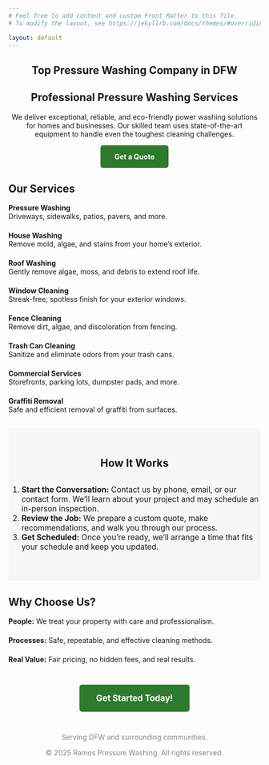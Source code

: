 ```yaml
---
# Feel free to add content and custom Front Matter to this file.
# To modify the layout, see https://jekyllrb.com/docs/themes/#overriding-theme-defaults

layout: default
---
```



<!-- Hero Section -->
<section style="text-align:center; margin: 2em 0;">
  <h1>Top Pressure Washing Company in DFW</h1>
  <h2>Professional Pressure Washing Services</h2>
  <p>We deliver exceptional, reliable, and eco-friendly power washing solutions for homes and businesses. Our skilled team uses state-of-the-art equipment to handle even the toughest cleaning challenges.</p>
  <a href="/contact/" style="display:inline-block; background:#2d7a2d; color:#fff; padding:1em 2em; border-radius:5px; text-decoration:none; font-weight:bold;">Get a Quote</a>
</section>

<!-- Services Overview -->
<section style="max-width:900px; margin:2em auto;">
  <h2>Our Services</h2>
  <ul style="list-style:none; padding:0; display:grid; grid-template-columns:repeat(auto-fit,minmax(250px,1fr)); gap:1.5em;">
    <li><strong>Pressure Washing</strong><br>Driveways, sidewalks, patios, pavers, and more.</li>
    <li><strong>House Washing</strong><br>Remove mold, algae, and stains from your home’s exterior.</li>
    <li><strong>Roof Washing</strong><br>Gently remove algae, moss, and debris to extend roof life.</li>
    <li><strong>Window Cleaning</strong><br>Streak-free, spotless finish for your exterior windows.</li>
    <li><strong>Fence Cleaning</strong><br>Remove dirt, algae, and discoloration from fencing.</li>
    <li><strong>Trash Can Cleaning</strong><br>Sanitize and eliminate odors from your trash cans.</li>
    <li><strong>Commercial Services</strong><br>Storefronts, parking lots, dumpster pads, and more.</li>
    <li><strong>Graffiti Removal</strong><br>Safe and efficient removal of graffiti from surfaces.</li>
  </ul>
</section>

<!-- Process Section -->
<section style="background:#f7f7f7; padding:2em 0;">
  <h2 style="text-align:center;">How It Works</h2>
  <ol style="max-width:700px; margin:2em auto; font-size:1.1em;">
    <li><strong>Start the Conversation:</strong> Contact us by phone, email, or our contact form. We’ll learn about your project and may schedule an in-person inspection.</li>
    <li><strong>Review the Job:</strong> We prepare a custom quote, make recommendations, and walk you through our process.</li>
    <li><strong>Get Scheduled:</strong> Once you’re ready, we’ll arrange a time that fits your schedule and keep you updated.</li>
  </ol>
</section>

<!-- Why Choose Us -->
<section style="max-width:900px; margin:2em auto;">
  <h2>Why Choose Us?</h2>
  <ul style="list-style:none; padding:0; display:grid; grid-template-columns:repeat(auto-fit,minmax(250px,1fr)); gap:1.5em;">
    <li><strong>People:</strong> We treat your property with care and professionalism.</li>
    <li><strong>Processes:</strong> Safe, repeatable, and effective cleaning methods.</li>
    <li><strong>Real Value:</strong> Fair pricing, no hidden fees, and real results.</li>
  </ul>
</section>

<!-- Call to Action -->
<section style="text-align:center; margin:3em 0;">
  <a href="/contact/" style="display:inline-block; background:#2d7a2d; color:#fff; padding:1em 2em; border-radius:5px; text-decoration:none; font-weight:bold; font-size:1.2em;">Get Started Today!</a>
</section>

<!-- Footer Links (optional) -->
<footer style="text-align:center; margin:2em 0; color:#888;">
  <p>Serving DFW and surrounding communities.</p>
  <p>&copy; 2025 Ramos Pressure Washing. All rights reserved.</p>
</footer>
